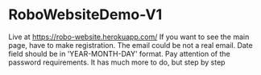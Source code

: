 # RoboWebsiteDemo-V1
Live at https://robo-website.herokuapp.com/
If you want to see the main page, have to make registration. 
The email could be not a real email.
Date field should be in 'YEAR-MONTH-DAY' format.
Pay attention of the password requirements.
It has much more to do, but step by step